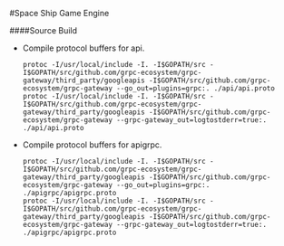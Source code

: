 #Space Ship Game Engine

####Source Build

- Compile protocol buffers for api.

    ```shell
    protoc -I/usr/local/include -I. -I$GOPATH/src -I$GOPATH/src/github.com/grpc-ecosystem/grpc-gateway/third_party/googleapis -I$GOPATH/src/github.com/grpc-ecosystem/grpc-gateway --go_out=plugins=grpc:. ./api/api.proto
    protoc -I/usr/local/include -I. -I$GOPATH/src -I$GOPATH/src/github.com/grpc-ecosystem/grpc-gateway/third_party/googleapis -I$GOPATH/src/github.com/grpc-ecosystem/grpc-gateway --grpc-gateway_out=logtostderr=true:. ./api/api.proto
    ```
    
- Compile protocol buffers for apigrpc.

    ```shell
    protoc -I/usr/local/include -I. -I$GOPATH/src -I$GOPATH/src/github.com/grpc-ecosystem/grpc-gateway/third_party/googleapis -I$GOPATH/src/github.com/grpc-ecosystem/grpc-gateway --go_out=plugins=grpc:. ./apigrpc/apigrpc.proto
    protoc -I/usr/local/include -I. -I$GOPATH/src -I$GOPATH/src/github.com/grpc-ecosystem/grpc-gateway/third_party/googleapis -I$GOPATH/src/github.com/grpc-ecosystem/grpc-gateway --grpc-gateway_out=logtostderr=true:. ./apigrpc/apigrpc.proto
    ```